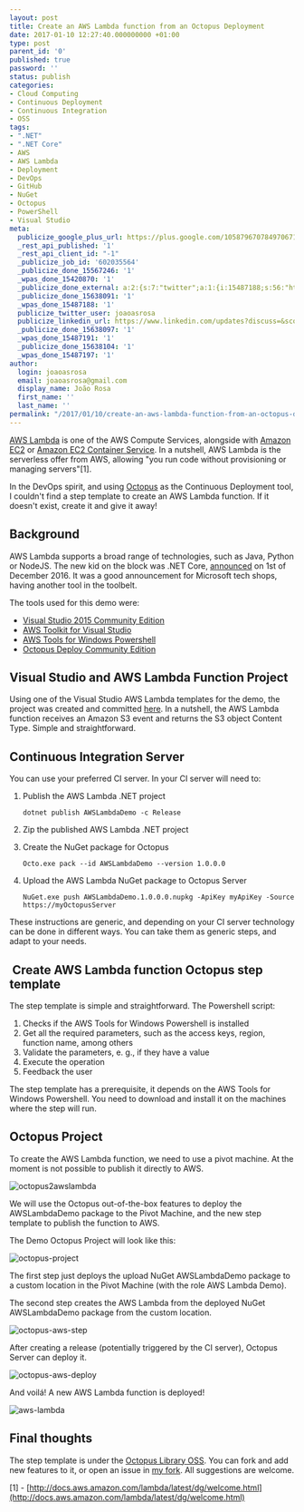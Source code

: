 ```yaml
---
layout: post
title: Create an AWS Lambda function from an Octopus Deployment
date: 2017-01-10 12:27:40.000000000 +01:00
type: post
parent_id: '0'
published: true
password: ''
status: publish
categories:
- Cloud Computing
- Continuous Deployment
- Continuous Integration
- OSS
tags:
- ".NET"
- ".NET Core"
- AWS
- AWS Lambda
- Deployment
- DevOps
- GitHub
- NuGet
- Octopus
- PowerShell
- Visual Studio
meta:
  publicize_google_plus_url: https://plus.google.com/105879670784970671735/posts/KTpJMW2yTdY
  _rest_api_published: '1'
  _rest_api_client_id: "-1"
  _publicize_job_id: '602035564'
  _publicize_done_15567246: '1'
  _wpas_done_15420870: '1'
  _publicize_done_external: a:2:{s:7:"twitter";a:1:{i:15487188;s:56:"https://twitter.com/joaoasrosa/status/818796469658517505";}s:8:"facebook";a:1:{i:15487197;s:38:"https://facebook.com/10155143202503287";}}
  _publicize_done_15638091: '1'
  _wpas_done_15487188: '1'
  publicize_twitter_user: joaoasrosa
  publicize_linkedin_url: https://www.linkedin.com/updates?discuss=&scope=27794317&stype=M&topic=6224562163344777216&type=U&a=liFo
  _publicize_done_15638097: '1'
  _wpas_done_15487191: '1'
  _publicize_done_15638104: '1'
  _wpas_done_15487197: '1'
author:
  login: joaoasrosa
  email: joaoasrosa@gmail.com
  display_name: João Rosa
  first_name: ''
  last_name: ''
permalink: "/2017/01/10/create-an-aws-lambda-function-from-an-octopus-deployment/"
---
```

[AWS Lambda](https://aws.amazon.com/lambda/) is one of the AWS Compute Services, alongside with [Amazon EC2](https://aws.amazon.com/ec2/) or [Amazon EC2 Container Service](https://aws.amazon.com/ecs/). In a nutshell, AWS Lambda is the serverless offer from AWS, allowing "you run code without provisioning or managing servers"\[1\].

In the DevOps spirit, and using [Octopus](https://octopus.com/) as the Continuous Deployment tool, I couldn't find a step template to create an AWS Lambda function. If it doesn't exist, create it and give it away!

Background
----------

AWS Lambda supports a broad range of technologies, such as Java, Python or NodeJS. The new kid on the block was .NET Core, [announced](https://aws.amazon.com/blogs/compute/announcing-c-sharp-support-for-aws-lambda/) on 1st of December 2016. It was a good announcement for Microsoft tech shops, having another tool in the toolbelt.

The tools used for this demo were:

*   [Visual Studio 2015 Community Edition](https://www.visualstudio.com/)
*   [AWS Toolkit for Visual Studio](https://aws.amazon.com/visualstudio/)
*   [AWS Tools for Windows Powershell](https://aws.amazon.com/powershell/)
*   [Octopus Deploy Community Edition](https://octopus.com/)

Visual Studio and AWS Lambda Function Project
---------------------------------------------

Using one of the Visual Studio AWS Lambda templates for the demo, the project was created and committed [here](https://github.com/joaoasrosa/AWSLambdaDemo). In a nutshell, the AWS Lambda function receives an Amazon S3 event and returns the S3 object Content Type. Simple and straightforward.

Continuous Integration Server
-----------------------------

You can use your preferred CI server. In your CI server will need to:

1.  Publish the AWS Lambda .NET project
    
        dotnet publish AWSLambdaDemo -c Release
    
2.  Zip the published AWS Lambda .NET project
3.  Create the NuGet package for Octopus
    
        Octo.exe pack --id AWSLambdaDemo --version 1.0.0.0
    
4.  Upload the AWS Lambda NuGet package to Octopus Server
    
        NuGet.exe push AWSLambdaDemo.1.0.0.0.nupkg -ApiKey myApiKey -Source https://myOctopusServer
    

These instructions are generic, and depending on your CI server technology can be done in different ways. You can take them as generic steps, and adapt to your needs.

 Create AWS Lambda function Octopus step template
-------------------------------------------------

The step template is simple and straightforward. The Powershell script:

1.  Checks if the AWS Tools for Windows Powershell is installed
2.  Get all the required parameters, such as the access keys, region, function name, among others
3.  Validate the parameters, e. g., if they have a value
4.  Execute the operation
5.  Feedback the user

The step template has a prerequisite, it depends on the AWS Tools for Windows Powershell. You need to download and install it on the machines where the step will run.

Octopus Project
---------------

To create the AWS Lambda function, we need to use a pivot machine. At the moment is not possible to publish it directly to AWS.

![octopus2awslambda](/images/assets/octopus2awslambda.png)

We will use the Octopus out-of-the-box features to deploy the AWSLambdaDemo package to the Pivot Machine, and the new step template to publish the function to AWS.

The Demo Octopus Project will look like this:

![octopus-project](/images/assets/octopus-project.png)

The first step just deploys the upload NuGet AWSLambdaDemo package to a custom location in the Pivot Machine (with the role AWS Lambda Demo).

The second step creates the AWS Lambda from the deployed NuGet AWSLambdaDemo package from the custom location.

![octopus-aws-step](/images/assets/octopus-aws-step.png)

After creating a release (potentially triggered by the CI server), Octopus Server can deploy it.

![octopus-aws-deploy](/images/assets/octopus-aws-deploy.png)

And voilá! A new AWS Lambda function is deployed!

![aws-lambda](/images/assets/aws-lambda.png)

Final thoughts
--------------

The step template is under the [Octopus Library OSS](https://github.com/OctopusDeploy/Library). You can fork and add new features to it, or open an issue in [my fork](https://github.com/joaoasrosa/Library). All suggestions are welcome.

\[1\] - [http://docs.aws.amazon.com/lambda/latest/dg/welcome.html](http://docs.aws.amazon.com/lambda/latest/dg/welcome.html)
